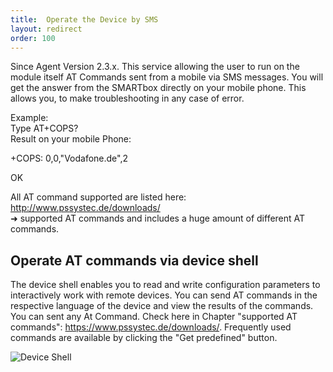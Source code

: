 ```yaml
---
title:  Operate the Device by SMS
layout: redirect
order: 100
---
```

Since Agent Version 2.3.x. This service allowing the user to run on the module itself AT Commands sent from a mobile via SMS messages. You will get the answer from the SMARTbox directly on your mobile phone. This allows you, to make troubleshooting in any case of error.

Example:</br>
Type AT+COPS?</br>
Result on your mobile Phone:

+COPS: 0,0,"Vodafone.de",2

OK

All AT command supported are listed here: http://www.pssystec.de/downloads/ </br>
&#10140; supported AT commands and includes a huge amount of different AT commands.


## <a name="device-shell"></a>Operate AT commands via device shell 

The device shell enables you to read and write configuration parameters to interactively work with remote devices. You can send AT commands in the respective language of the device and view the results of the commands. You can sent any At Command. Check here in Chapter "supported AT commands": https://www.pssystec.de/downloads/. Frequently used commands are available by clicking the "Get predefined" button.

![Device Shell](/guides/images/devices/smartbox-io/device-shell.png)

